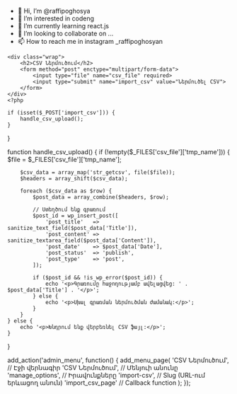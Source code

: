 - 👋 Hi, I’m @raffipoghosya
- 👀 I’m interested in codeng
- 🌱 I’m currently learning react.js
- 💞️ I’m looking to collaborate on ...
- 📫 How to reach me in instagram _raffipoghosyan


<?php
function import_csv_page() {
    ?>
    <div class="wrap">
        <h2>CSV Ներմուծում</h2>
        <form method="post" enctype="multipart/form-data">
            <input type="file" name="csv_file" required>
            <input type="submit" name="import_csv" value="Ներմուծել CSV">
        </form>
    </div>
    <?php

    if (isset($_POST['import_csv'])) {
        handle_csv_upload();
    }
}

function handle_csv_upload() {
    if (!empty($_FILES['csv_file']['tmp_name'])) {
        $file = $_FILES['csv_file']['tmp_name'];

        $csv_data = array_map('str_getcsv', file($file));
        $headers = array_shift($csv_data);

        foreach ($csv_data as $row) {
            $post_data = array_combine($headers, $row);

            // Ստեղծում ենք գրառում
            $post_id = wp_insert_post([
                'post_title'   => sanitize_text_field($post_data['Title']),
                'post_content' => sanitize_textarea_field($post_data['Content']),
                'post_date'    => $post_data['Date'],
                'post_status'  => 'publish',
                'post_type'    => 'post',
            ]);

            if ($post_id && !is_wp_error($post_id)) {
                echo '<p>Գրառումը հաջողությամբ ավելացվեց: ' . $post_data['Title'] . '</p>';
            } else {
                echo '<p>Սխալ գրառման ներմուծման ժամանակ:</p>';
            }
        }
    } else {
        echo '<p>Խնդրում ենք վերբեռնել CSV ֆայլ:</p>';
    }
}

add_action('admin_menu', function() {
    add_menu_page(
        'CSV Ներմուծում',  // Էջի վերնագիր
        'CSV Ներմուծում',  // Մենյուի անունը
        'manage_options',  // Իրավունքները
        'import-csv',      // Slug (URL-ում երևացող անուն)
        'import_csv_page'  // Callback function
    );
});

